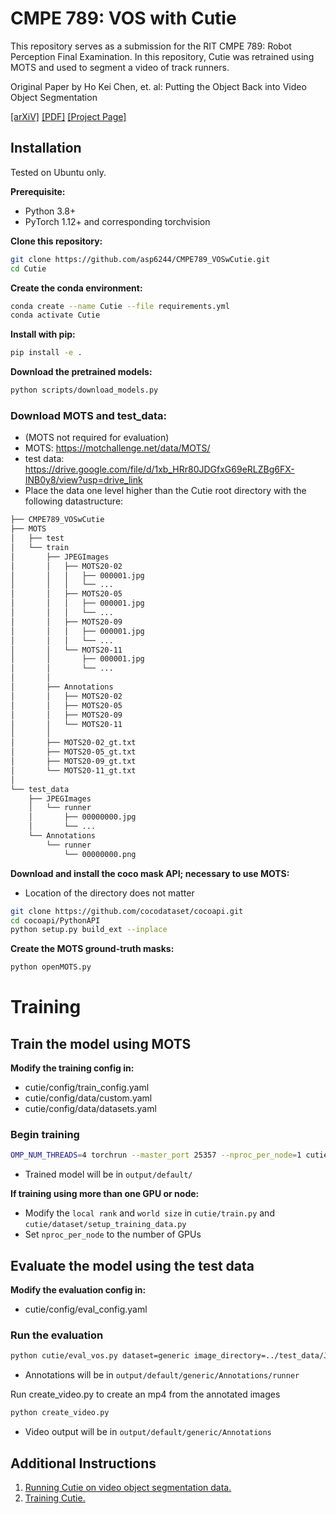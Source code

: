 # CMPE 789: VOS with Cutie

This repository serves as a submission for the RIT CMPE 789: Robot Perception Final Examination. In this repository, Cutie was retrained using MOTS and used to segment a video of track runners.

Original Paper by Ho Kei Chen, et. al: Putting the Object Back into Video Object Segmentation

[[arXiV]](https://arxiv.org/abs/2310.12982) [[PDF]](https://arxiv.org/pdf/2310.12982.pdf) [[Project Page]](https://hkchengrex.github.io/Cutie/) 

## Installation

Tested on Ubuntu only.

**Prerequisite:**

- Python 3.8+
- PyTorch 1.12+ and corresponding torchvision

**Clone this repository:**

```bash
git clone https://github.com/asp6244/CMPE789_VOSwCutie.git
cd Cutie
```

**Create the conda environment:**

```bash
conda create --name Cutie --file requirements.yml
conda activate Cutie
```

**Install with pip:**

```bash
pip install -e .
```

**Download the pretrained models:**

```bash
python scripts/download_models.py
```

### Download MOTS and test_data:

- (MOTS not required for evaluation)
- MOTS: https://motchallenge.net/data/MOTS/
- test data: https://drive.google.com/file/d/1xb_HRr80JDGfxG69eRLZBg6FX-INB0y8/view?usp=drive_link
- Place the data one level higher than the Cutie root directory with the following datastructure:

```bash
├── CMPE789_VOSwCutie
├── MOTS
│   ├── test
│   └── train
│       ├── JPEGImages
│       │   ├── MOTS20-02
│       │   │   ├── 000001.jpg
│       │   │   └── ...
│       │   ├── MOTS20-05
│       │   │   ├── 000001.jpg
│       │   │   └── ...
│       │   ├── MOTS20-09
│       │   │   ├── 000001.jpg
│       │   │   └── ...
│       │   └── MOTS20-11
│       │       ├── 000001.jpg
│       │       └── ...
│       │   
│       ├── Annotations
│       │   ├── MOTS20-02
│       │   ├── MOTS20-05
│       │   ├── MOTS20-09
│       │   └── MOTS20-11
│       │
│       ├── MOTS20-02_gt.txt
│       ├── MOTS20-05_gt.txt
│       ├── MOTS20-09_gt.txt
│       └── MOTS20-11_gt.txt
│
└── test_data
    ├── JPEGImages
    │   └── runner
    │       ├── 00000000.jpg
    │       └── ...
    └── Annotations
        └── runner
            └── 00000000.png
```

**Download and install the coco mask API; necessary to use MOTS:**
- Location of the directory does not matter
```bash
git clone https://github.com/cocodataset/cocoapi.git
cd cocoapi/PythonAPI
python setup.py build_ext --inplace
```

**Create the MOTS ground-truth masks:**
```bash
python openMOTS.py
```

# Training

## Train the model using MOTS

**Modify the training config in:**
- cutie/config/train_config.yaml
- cutie/config/data/custom.yaml
- cutie/config/data/datasets.yaml

### Begin training

```bash
OMP_NUM_THREADS=4 torchrun --master_port 25357 --nproc_per_node=1 cutie/train.py
```
- Trained model will be in `output/default/`

**If training using more than one GPU or node:**
- Modify the `local rank` and `world size` in `cutie/train.py` and `cutie/dataset/setup_training_data.py`
- Set `nproc_per_node` to the number of GPUs

## Evaluate the model using the test data

**Modify the evaluation config in:**
- cutie/config/eval_config.yaml

### Run the evaluation
```bash
python cutie/eval_vos.py dataset=generic image_directory=../test_data/JPEGImages mask_directory=../test_data/Annotations size=480
```
- Annotations will be in `output/default/generic/Annotations/runner`

Run create_video.py to create an mp4 from the annotated images
```bash
python create_video.py
```
- Video output will be in `output/default/generic/Annotations`


## Additional Instructions

1. [Running Cutie on video object segmentation data.](docs/EVALUATION.md)
2. [Training Cutie.](docs/TRAINING.md)
